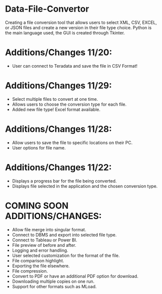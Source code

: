 # Data-File-Convertor

Creating a file conversion tool that allows users to select XML, CSV, EXCEL, or JSON  files and create a new version in their file type choice. 
Python is the main language used, the GUI is created through Tkinter.

# Additions/Changes 11/20:
- User can connect to Teradata and save the file in CSV Format!

# Additions/Changes 11/29:
- Select multiple files to convert at one time.
- Allows users to choose the conversion type for each file.
- Added new file type! Excel format available.

# Additions/Changes 11/28:
- Allow users to save the file to specific locations on their PC.
- User options for file name.

# Additions/Changes 11/22:
- Displays a progress bar for the file being converted.
- Displays file selected in the application and the chosen conversion type.

# COMING SOON ADDITIONS/CHANGES:
- Allow file merge into singular format.
- Connect to DBMS and export into selected file type.
- Connect to Tableau or Power BI.
- File preview of before and after.
- Logging and error handling.
- User selected customization for the format of the file.
- File comparison highlight.
- Exporting the file elsewhere.
- File compression.
- Convert to PDF or have an additional PDF option for download.
- Downloading multiple copies on one run.
- Support for other formats such as MLoad.